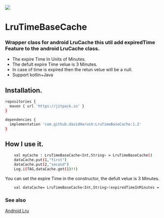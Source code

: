 [![](https://jitpack.io/v/davidHarush/LruTimeBaseCache.svg)](https://jitpack.io/#davidHarush/LruTimeBaseCache)


# LruTimeBaseCache

### Wrapper class for android LruCache this util add expiredTime Feature to the android LruCache class.<br>
- The expire Time In Units of Minutes.
- The defult expire Time velue is 3 Minutes.
- In case of time is expired then the retun velue will be a null.
- Support kotlin+Java




## Installation.
```sh
repositories {
  maven { url 'https://jitpack.io' }
}
```

```sh
dependencies {
  implementation 'com.github.davidHarush:LruTimeBaseCache:1.2'
}
```

## How I use it.

```sh
    val myCache : LruTimeBaseCache<Int,String> = LruTimeBaseCache()
    dataCache.put(1,"first")
    dataCache.put(2,"second")
    Log.i(TAG,dataCache.get(1)!!)
```

You can set the expire Time in the constructor, the defult velue is 3 Minutes.

```sh
    val dataCache= LruTimeBaseCache<Int,String>(expiredTimeInMinutes =  10)
```
### See also
<a href="https://developer.android.com/reference/android/util/LruCache">Android Lru</a>

